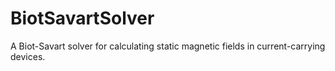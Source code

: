 # BiotSavartSolver
A Biot-Savart solver for calculating static magnetic fields in current-carrying devices.
